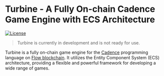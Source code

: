 # Turbine - A Fully On-chain Cadence Game Engine with ECS Architecture

[![License](https://img.shields.io/badge/License-MIT-blue.svg)](https://opensource.org/license/mit/)

> Turbine is currently in development and is not ready for use.

Turbine is a fully on-chain game engine for the [Cadence](https://cadence-lang.org/) programming language on [Flow blockchain](https://flow.com/). It utilizes the Entity Component System (ECS) architecture, providing a flexible and powerful framework for developing a wide range of games.
